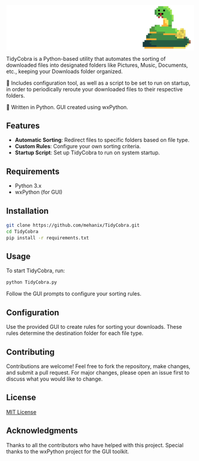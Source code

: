 <div align="center">
<img align="center" src="https://github.com/poilk76/TidyCobra/blob/master/Resources/banner.png">
</div>


TidyCobra is a Python-based utility that automates the sorting of downloaded files into designated folders like Pictures, Music, Documents, etc., keeping your Downloads folder organized.
<p>🐍 Includes configuration tool, as well as a script to be set to run on startup, in order to periodically reroute your downloaded files to their respective folders.</p>
<p> 🐍 Written in Python. GUI created using wxPython.</p>

## Features

- **Automatic Sorting**: Redirect files to specific folders based on file type.
- **Custom Rules**: Configure your own sorting criteria.
- **Startup Script**: Set up TidyCobra to run on system startup.

## Requirements

- Python 3.x
- wxPython (for GUI)

## Installation

```bash
git clone https://github.com/mehanix/TidyCobra.git
cd TidyCobra
pip install -r requirements.txt
```

## Usage

To start TidyCobra, run:

```bash
python TidyCobra.py
```

Follow the GUI prompts to configure your sorting rules.

## Configuration

Use the provided GUI to create rules for sorting your downloads. These rules determine the destination folder for each file type.

## Contributing

Contributions are welcome! Feel free to fork the repository, make changes, and submit a pull request. For major changes, please open an issue first to discuss what you would like to change.

## License

[MIT License](LICENSE)

## Acknowledgments

Thanks to all the contributors who have helped with this project. Special thanks to the wxPython project for the GUI toolkit.
